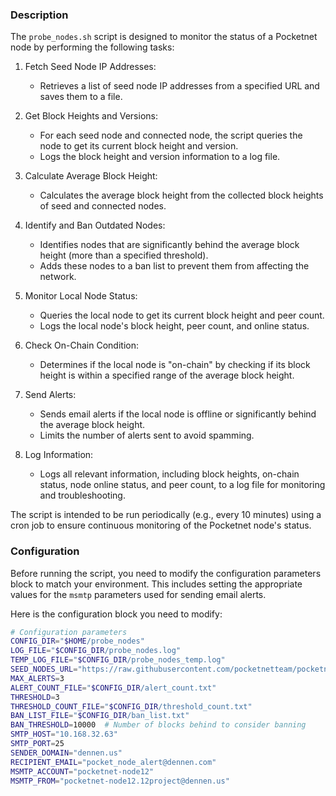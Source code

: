 ### Description

The `probe_nodes.sh` script is designed to monitor the status of a Pocketnet node by performing the following tasks:

1. Fetch Seed Node IP Addresses:
   - Retrieves a list of seed node IP addresses from a specified URL and saves them to a file.

2. Get Block Heights and Versions:
   - For each seed node and connected node, the script queries the node to get its current block height and version.
   - Logs the block height and version information to a log file.

3. Calculate Average Block Height:
   - Calculates the average block height from the collected block heights of seed and connected nodes.

4. Identify and Ban Outdated Nodes:
   - Identifies nodes that are significantly behind the average block height (more than a specified threshold).
   - Adds these nodes to a ban list to prevent them from affecting the network.

5. Monitor Local Node Status:
   - Queries the local node to get its current block height and peer count.
   - Logs the local node's block height, peer count, and online status.

6. Check On-Chain Condition:
   - Determines if the local node is "on-chain" by checking if its block height is within a specified range of the average block height.

7. Send Alerts:
   - Sends email alerts if the local node is offline or significantly behind the average block height.
   - Limits the number of alerts sent to avoid spamming.

8. Log Information:
   - Logs all relevant information, including block heights, on-chain status, node online status, and peer count, to a log file for monitoring and troubleshooting.

The script is intended to be run periodically (e.g., every 10 minutes) using a cron job to ensure continuous monitoring of the Pocketnet node's status.

### Configuration

Before running the script, you need to modify the configuration parameters block to match your environment. This includes setting the appropriate values for the `msmtp` parameters used for sending email alerts.

Here is the configuration block you need to modify:

```bash
# Configuration parameters
CONFIG_DIR="$HOME/probe_nodes"
LOG_FILE="$CONFIG_DIR/probe_nodes.log"
TEMP_LOG_FILE="$CONFIG_DIR/probe_nodes_temp.log"
SEED_NODES_URL="https://raw.githubusercontent.com/pocketnetteam/pocketnet.core/76b20a013ee60d019dcfec3a4714a4e21a8b432c/contrib/seeds/nodes_main.txt"
MAX_ALERTS=3
ALERT_COUNT_FILE="$CONFIG_DIR/alert_count.txt"
THRESHOLD=3
THRESHOLD_COUNT_FILE="$CONFIG_DIR/threshold_count.txt"
BAN_LIST_FILE="$CONFIG_DIR/ban_list.txt"
BAN_THRESHOLD=10000  # Number of blocks behind to consider banning
SMTP_HOST="10.168.32.63"
SMTP_PORT=25
SENDER_DOMAIN="dennen.us"
RECIPIENT_EMAIL="pocket_node_alert@dennen.com"
MSMTP_ACCOUNT="pocketnet-node12"
MSMTP_FROM="pocketnet-node12.12project@dennen.us"